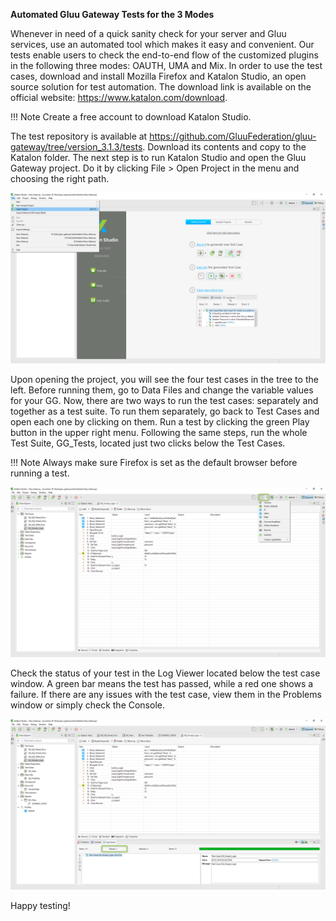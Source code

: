 **Automated Gluu Gateway Tests for the 3 Modes**

Whenever in need of a quick sanity check for your server and Gluu services, use an automated tool which makes it easy and convenient. Our tests enable users to check the end-to-end flow of the customized plugins in the following three modes: OAUTH, UMA and Mix.
In order to use the test cases, download and install Mozilla Firefox and Katalon Studio, an open source solution for test automation. The download link is available on the official website: https://www.katalon.com/download. 

!!! Note Create a free account to download Katalon Studio.

The test repository is available at https://github.com/GluuFederation/gluu-gateway/tree/version_3.1.3/tests. Download its contents and copy to the Katalon folder. 
The next step is to run Katalon Studio and open the Gluu Gateway project. Do it by clicking File > Open Project in the menu and choosing the right path.

![open_project](../tests/katalon_1.png)

Upon opening the project, you will see the four test cases in the tree to the left. Before running them, go to Data Files and change the variable values for your GG. Now, there are two ways to run the test cases: separately and together as a test suite. To run them separately, go back to Test Cases and open each one by clicking on them. Run a test by clicking the green Play button in the upper right menu. Following the same steps, run the whole Test Suite, GG_Tests, located just two clicks below the Test Cases.

!!! Note Always make sure Firefox is set as the default browser before running a test.

![run_test](../tests/katalon_2.png)

Check the status of your test in the Log Viewer located below the test case window. A green bar means the test has passed, while a red one shows a failure. If there are any issues with the test case, view them in the Problems window or simply check the Console. 

![check_status](../tests/katalon_3.png)

Happy testing!
